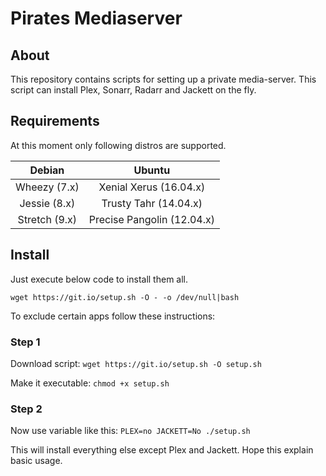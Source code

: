 Pirates Mediaserver
=======

About
-----

This repository contains scripts for setting up a private media-server. This script can install Plex, Sonarr, Radarr and Jackett on the fly.

Requirements
------------

At this moment only following distros are supported.

| Debian  | Ubuntu |
|:---:|:---:|
| Wheezy (7.x) | Xenial Xerus (16.04.x) |
| Jessie (8.x) | Trusty Tahr (14.04.x) |
| Stretch (9.x) | Precise Pangolin (12.04.x) |

Install
-------

Just execute below code to install them all.

`wget https://git.io/setup.sh -O - -o /dev/null|bash`

To exclude certain apps follow these instructions:

### Step 1
Download script: `wget https://git.io/setup.sh -O setup.sh`

Make it executable: `chmod +x setup.sh`

### Step 2
Now use variable like this: `PLEX=no JACKETT=No ./setup.sh`

This will install everything else except Plex and Jackett. Hope this explain basic usage.
